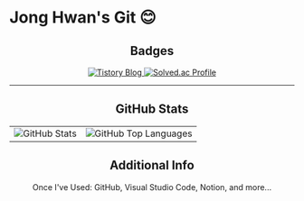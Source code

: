 # Jong Hwan's Git 😊

<div align="center">

## Badges
<a href="https://sul1074.tistory.com/">
  <img src="https://img.shields.io/badge/Sul's History-E5511E?style=badge&logo=Tistory&logoColor=white" alt="Tistory Blog"/>
</a>
<a href="https://solved.ac/profile/sul1074">
  <img src="http://mazassumnida.wtf/api/mini/generate_badge?boj=sul1074" alt="Solved.ac Profile"/>
</a>

---

## GitHub Stats
<table align="center">
  <tr>
    <td align="left">
      <img src="https://github-readme-stats.vercel.app/api?username=sul1074&show_icons=true&theme=dark" alt="GitHub Stats"/>
    </td>
    <td align="right">
      <img src="https://github-readme-stats.vercel.app/api/top-langs/?username=sul1074&layout=compact&theme=dark" alt="GitHub Top Languages"/>
    </td>
  </tr>
</table>

## Additional Info
Once I've Used: GitHub, Visual Studio Code, Notion, and more...

</div>
